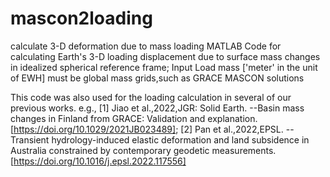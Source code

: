 # mascon2loading
calculate 3-D deformation due to mass loading
MATLAB Code for calculating Earth's 3-D loading displacement due to surface mass changes in idealized spherical reference frame;
Input Load mass ['meter' in the unit of EWH] must be global mass grids,such as GRACE MASCON solutions

This code was also used for the loading calculation in several of our previous works.
e.g., 
[1] Jiao et al.,2022,JGR: Solid Earth. --Basin mass changes in Finland from GRACE: Validation and explanation. [https://doi.org/10.1029/2021JB023489];
[2] Pan et al.,2022,EPSL. --Transient hydrology-induced elastic deformation and land subsidence in Australia constrained by contemporary geodetic measurements.[https://doi.org/10.1016/j.epsl.2022.117556]
